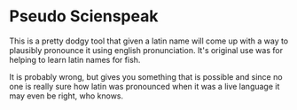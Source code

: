 # Pseudo Scienspeak

This is a pretty dodgy tool that given a latin name will come up with a way to plausibly pronounce it using english pronunciation. It's original use was for helping to learn latin names for fish.

It is probably wrong, but gives you something that is possible and since no one is really sure how latin was pronounced when it was a live language it may even be right, who knows.
